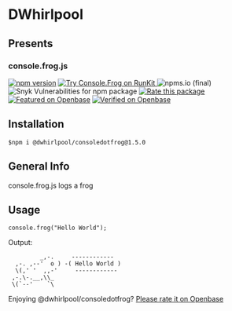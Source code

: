 # DWhirlpool
## Presents
### console.frog.js
[![npm version](https://badge.fury.io/js/@dwhirlpool%2Fconsoledotfrog.svg)](https://badge.fury.io/js/@dwhirlpool%2Fconsoledotfrog)     <a href="https://npm.runkit.com/%40dwhirlpool%2Fconsoledotfrog">
	<img src="https://badge.runkitcdn.com/%40dwhirlpool%2Fconsoledotfrog.svg" alt="Try Console.Frog on RunKit">
</a>
![npms.io (final)](https://img.shields.io/npms-io/final-score/@dwhirlpool/consoledotfrog)
![Snyk Vulnerabilities for npm package](https://img.shields.io/snyk/vulnerabilities/npm/@dwhirlpool/consoledotfrog)
[![Rate this package](https://badges.openbase.com/js/rating/@dwhirlpool/consoledotfrog.svg?style=openbase&token=1HIildyyINEktemxbOj7+6gsvVWFhZmxn0h2v0Prd6o=)](https://openbase.com/js/@dwhirlpool/consoledotfrog?utm_source=embedded&amp;utm_medium=badge&amp;utm_campaign=rate-badge)
[![Featured on Openbase](https://badges.openbase.com/js/featured/@dwhirlpool/consoledotfrog.svg?style=openbase&token=1HIildyyINEktemxbOj7+6gsvVWFhZmxn0h2v0Prd6o=)](https://openbase.com/js/@dwhirlpool/consoledotfrog?utm_source=embedded&amp;utm_medium=badge&amp;utm_campaign=rate-badge)
[![Verified on Openbase](https://badges.openbase.com/js/verified/@dwhirlpool/consoledotfrog.svg?style=openbase&token=1HIildyyINEktemxbOj7+6gsvVWFhZmxn0h2v0Prd6o=)](https://openbase.com/js/@dwhirlpool/consoledotfrog?utm_source=embedded&amp;utm_medium=badge&amp;utm_campaign=rate-badge)
## Installation
```
$npm i @dwhirlpool/consoledotfrog@1.5.0
```
## General Info
console.frog.js logs a frog
## Usage
```
console.frog("Hello World");
```
Output:
```
         _,-.     ------------
  ,-. ,--'  o ) -( Hello World )
  \(,' '  ,,-'     ------------
 ,-.\-.__,\\_
 \(`--'    `\
```
Enjoying @dwhirlpool/consoledotfrog? [Please rate it on Openbase](https://openbase.com/js/@dwhirlpool/consoledotfrog#rate)
